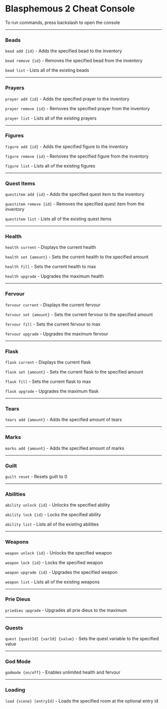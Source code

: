# Blasphemous 2 Cheat Console

To run commands, press backslash to open the console

---

### Beads
```bead add {id}``` - Adds the specified bead to the inventory

```bead remove {id}``` - Removes the specified bead from the inventory

```bead list``` - Lists all of the existing beads

---

### Prayers
```prayer add {id}``` - Adds the specified prayer to the inventory

```prayer remove {id}``` - Removes the specified prayer from the inventory

```prayer list``` - Lists all of the existing prayers

---

### Figures
```figure add {id}``` - Adds the specified figure to the inventory

```figure remove {id}``` - Removes the specified figure from the inventory

```figure list``` - Lists all of the existing figures

---

### Quest Items
```questitem add {id}``` - Adds the specified quest item to the inventory

```questitem remove {id}``` - Removes the specified quest item from the inventory

```questitem list``` - Lists all of the existing quest items

---

### Health
```health current``` - Displays the current health

```health set {amount}``` - Sets the current health to the specified amount

```health fill``` - Sets the current health to max

```health upgrade``` - Upgrades the maximum health

---

### Fervour
```fervour current``` - Displays the current fervour

```fervour set {amount}``` - Sets the current fervour to the specified amount

```fervour fill``` - Sets the current fervour to max

```fervour upgrade``` - Upgrades the maximum fervour

---

### Flask
```flask current``` - Displays the current flask

```flask set {amount}``` - Sets the current flask to the specified amount

```flask fill``` - Sets the current flask to max

```flask upgrade``` - Upgrades the maximum flask

---

### Tears
```tears add {amount}``` - Adds the specified amount of tears

---

### Marks
```marks add {amount}``` - Adds the specified amount of marks

---

### Guilt
```guilt reset``` - Resets guilt to 0

---

### Abilities
```ability unlock {id}``` - Unlocks the specified ability

```ability lock {id}``` - Locks the specified ability

```ability list``` - Lists all of the existing abilities

---

### Weapons
```weapon unlock {id}``` - Unlocks the specified weapon

```weapon lock {id}``` - Locks the specified weapon

```weapon upgrade {id}``` - Upgrades the specified weapon

```weapon list``` - Lists all of the existing weapons

---

### Prie Dieus
```priedieu upgrade``` - Upgrades all prie dieus to the maximum

---

### Quests
```quest {questId} {varId} {value}``` - Sets the quest variable to the specified value

---

### God Mode
```godmode {on/off}``` - Enables unlimited health and fervour

---

### Loading
```load {scene} [entryId]``` - Loads the specified room at the optional entry id
